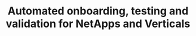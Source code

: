 ---
paper_type: Conference
title: "Automated onboarding, testing and validation for NetApps and Verticals"
authors: Andreea Bonea et. al
journal_title: International Symposium on Signals, Circuits and Systems - ISSCS Iasi, 2021
doi: "10.1109/ISSCS52333.2021.9497420"
repository_link: https://ieeexplore.ieee.org/document/9497420
relevance: "Joint paper between project participants Orange Romania and Neobility. 
Paper written as a result of the work performed on the european research projects projects 5GASP, Vital 5G and ICT-41. 
The paper aims to describe the 5G architecture and the testbeds for NetApps. A proposal for a Vehicle Route Optimizer NetApp, from the field of automotive, is presented. This can be tested and deployed following an iterative testing methodology and we introduce a paradigm focused on a fully automated toolchain that caters to the production of any NetApps with very little human interaction through open source software automation tools. In the context of the 5G-PPP project 5GASP we review the testing, integration and deployment of NetApps for improved ease of access and distribution."
---